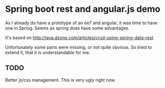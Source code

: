 # Spring boot rest and angular.js demo

As I already do have a prototype of an ee7 and angular, it was time to have one
in Spring. Seems as spring does have some advantages.

It's based on http://java.dzone.com/articles/crud-using-spring-data-rest

Unfortunately some parts were missing, or not quite obvious. So tried to
extend it, that it is understandable for me.


## TODO

Better js/css management. This is very ugly right now.
